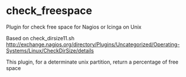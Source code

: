 check_freespace
===============

Plugin for check free space for Nagios or Icinga on Unix

Based on check_dirsize11.sh 
http://exchange.nagios.org/directory/Plugins/Uncategorized/Operating-Systems/Linux/CheckDirSize/details

This plugin,  for a determinate unix partition, return a percentage of free space
